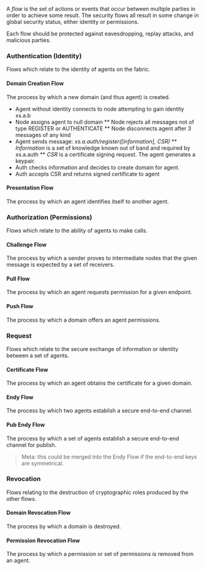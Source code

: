 A *flow* is the set of actions or events that occur between multiple parties in order to achieve some result. The security flows all result in some change in global security status, either identity or permissions. 

Each flow should be protected against eavesdropping, replay attacks, and malicious parties. 

### Authentication (Identity)

Flows which relate to the identity of agents on the fabric.

#### Domain Creation Flow

The process by which a new domain (and thus agent) is created.

* Agent without identity connects to node attempting to gain identity xs.a.b
* Node assigns agent to null domain
** Node rejects all messages not of type REGISTER or AUTHENTICATE
** Node disconnects agent after 3 messages of any kind
* Agent sends message: *xs.a.auth/register([information], CSR)*
** *Information* is a set of knowledge known out of band and required by xs.a.auth
** *CSR* is a certificate signing request. The agent generates a keypair.
* Auth checks information and decides to create domain for agent. 
* Auth accepts CSR and returns signed certificate to agent

#### Presentation Flow

The process by which an agent identifies itself to another agent.

### Authorization (Permissions)

Flows which relate to the ability of agents to make calls.

#### Challenge Flow

The process by which a sender proves to intermediate nodes that the given message is expected by a set of receivers. 

#### Pull Flow

The process by which an agent requests permission for a given endpoint. 

#### Push Flow

The process by which a domain offers an agent permissions.

### Request

Flows which relate to the secure exchange of information or identity between a set of agents.

#### Certificate Flow 

The process by which an agent obtains the certificate for a given domain.

#### Endy Flow

The process by which two agents establish a secure end-to-end channel.

#### Pub Endy Flow

The process by which a set of agents establish a secure end-to-end channel for publish.

> Meta: this could be merged into the Endy Flow if the end-to-end keys are symmetrical.  

### Revocation 

Flows relating to the destruction of cryptographic roles produced by the other flows.

#### Domain Revocation Flow

The process by which a domain is destroyed.

#### Permission Revocation Flow

The process by which a permission or set of permissions is removed from an agent. 

